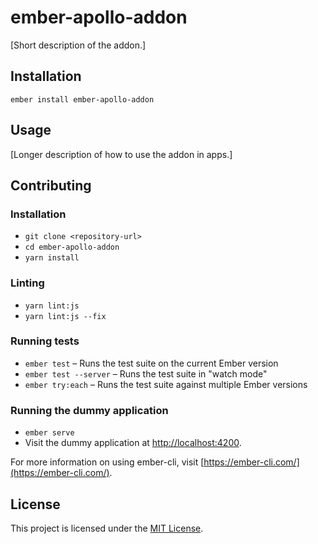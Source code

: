 ember-apollo-addon
==============================================================================

[Short description of the addon.]

Installation
------------------------------------------------------------------------------

```
ember install ember-apollo-addon
```


Usage
------------------------------------------------------------------------------

[Longer description of how to use the addon in apps.]


Contributing
------------------------------------------------------------------------------

### Installation

* `git clone <repository-url>`
* `cd ember-apollo-addon`
* `yarn install`

### Linting

* `yarn lint:js`
* `yarn lint:js --fix`

### Running tests

* `ember test` – Runs the test suite on the current Ember version
* `ember test --server` – Runs the test suite in "watch mode"
* `ember try:each` – Runs the test suite against multiple Ember versions

### Running the dummy application

* `ember serve`
* Visit the dummy application at [http://localhost:4200](http://localhost:4200).

For more information on using ember-cli, visit [https://ember-cli.com/](https://ember-cli.com/).

License
------------------------------------------------------------------------------

This project is licensed under the [MIT License](LICENSE.md).
